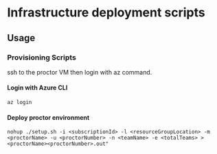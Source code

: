 # Infrastructure deployment scripts

## Usage

### Provisioning Scripts

ssh to the proctor VM then login with az command.

#### Login with Azure CLI

```shell
az login
```
#### Deploy proctor environment

```shell
nohup ./setup.sh -i <subscriptionId> -l <resourceGroupLocation> -m <proctorName> -u <proctorNumber> -n <teamName> -e <totalTeams> > <proctorName><proctorNumber>.out"
```
